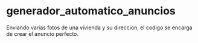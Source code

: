 # generador_automatico_anuncios
Enviando varias fotos de una vivienda y su direccion, el codigo se encarga de crear el anuncio perfecto.
